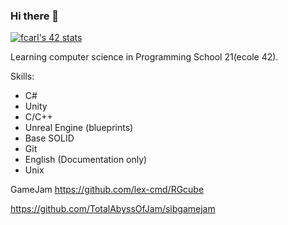 ### Hi there 👋

<!--
**lex-cmd/lex-cmd** is a ✨ _special_ ✨ repository because its `README.md` (this file) appears on your GitHub profile.

Here are some ideas to get you started:

- 🔭 I’m currently working on ...
- 🌱 I’m currently learning ...
- 👯 I’m looking to collaborate on ...
- 🤔 I’m looking for help with ...
- 💬 Ask me about ...
- 📫 How to reach me: ...
- 😄 Pronouns: ...
- ⚡ Fun fact: ...
-->


[![fcarl's 42 stats](https://badge42.vercel.app/api/v2/cl1pz08ac000609l4qe3suiqv/stats?cursusId=21&coalitionId=101)](https://github.com/JaeSeoKim/badge42)

Learning computer science in Programming School 21(ecole 42).

Skills:
* C#
* Unity
* С/С++
* Unreal Engine (blueprints)
* Base SOLID
* Git
* English (Documentation only)
* Unix

GameJam https://github.com/lex-cmd/RGcube

https://github.com/TotalAbyssOfJam/sibgamejam
